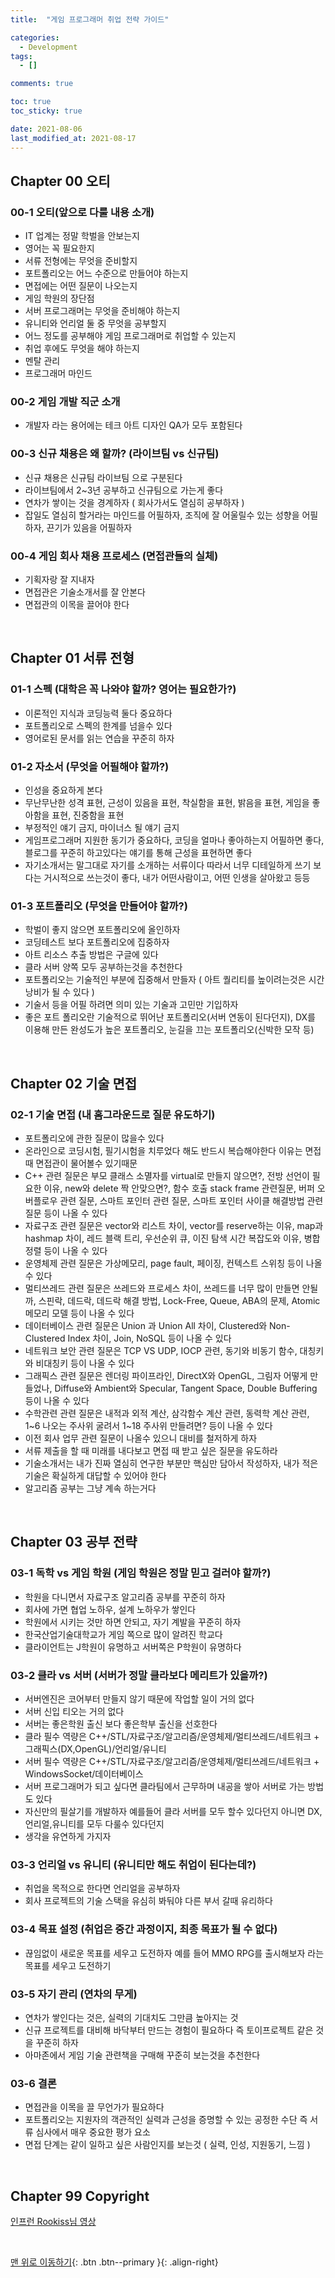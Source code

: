 ```yaml
---
title:  "게임 프로그래머 취업 전략 가이드" 

categories:
  - Development
tags:
  - []

comments: true

toc: true
toc_sticky: true

date: 2021-08-06
last_modified_at: 2021-08-17
---
```


## Chapter 00 오티

### 00-1 오티(앞으로 다룰 내용 소개)
- IT 업계는 정말 학벌을 안보는지
- 영어는 꼭 필요한지
- 서류 전형에는 무엇을 준비할지
- 포트폴리오는 어느 수준으로 만들어야 하는지
- 면접에는 어떤 질문이 나오는지
- 게임 학원의 장단점
- 서버 프로그래머는 무엇을 준비해야 하는지
- 유니티와 언리얼 둘 중 무엇을 공부할지
- 어느 정도를 공부해야 게임 프로그래머로 취업할 수 있는지
- 취업 후에도 무엇을 해야 하는지
- 멘탈 관리
- 프로그래머 마인드

### 00-2 게임 개발 직군 소개
- 개발자 라는 용어에는 테크 아트 디자인 QA가 모두 포함된다

### 00-3 신규 채용은 왜 할까? (라이브팀 vs 신규팀)
- 신규 채용은 신규팀 라이브팀 으로 구분된다
- 라이브팀에서 2~3년 공부하고 신규팀으로 가는게 좋다
- 연차가 쌓이는 것을 경계하자 ( 회사가서도 열심히 공부하자 )
- 잡일도 열심히 할거라는 마인드를 어필하자, 조직에 잘 어울릴수 있는 성향을 어필하자, 끈기가 있음을 어필하자

### 00-4 게임 회사 채용 프로세스 (면접관들의 실체)
- 기획자랑 잘 지내자
- 면접관은 기술소개서를 잘 안본다
- 면접관의 이목을 끌어야 한다

<br>

## Chapter 01 서류 전형

### 01-1 스펙 (대학은 꼭 나와야 할까? 영어는 필요한가?)
- 이론적인 지식과 코딩능력 둘다 중요하다
- 포트폴리오로 스펙의 한계를 넘을수 있다
- 영어로된 문서를 읽는 연습을 꾸준히 하자

### 01-2 자소서 (무엇을 어필해야 할까?)
- 인성을 중요하게 본다
- 무난무난한 성격 표현, 근성이 있음을 표현, 착실함을 표현, 밝음을 표현, 게임을 좋아함을 표현, 진중함을 표현
- 부정적인 얘기 금지, 마이너스 될 얘기 금지
- 게임프로그래머 지원한 동기가 중요하다, 코딩을 얼마나 좋아하는지 어필하면 좋다, 블로그를 꾸준히 하고있다는 얘기를 통해 근성을 표현하면 좋다
- 자기소개서는 말그대로 자기를 소개하는 서류이다 따라서 너무 디테일하게 쓰기 보다는 거시적으로 쓰는것이 좋다, 내가 어떤사람이고, 어떤 인생을 살아왔고 등등

### 01-3 포트폴리오 (무엇을 만들어야 할까?)
- 학벌이 좋지 않으면 포트폴리오에 올인하자
- 코딩테스트 보다 포트폴리오에 집중하자
- 아트 리소스 추출 방법은 구글에 있다
- 클라 서버 양쪽 모두 공부하는것을 추천한다
- 포트폴리오는 기술적인 부분에 집중해서 만들자 ( 아트 퀄리티를 높이려는것은 시간낭비가 될 수 있다 )
- 기술서 등을 어필 하려면 의미 있는 기술과 고민만 기입하자
- 좋은 포트 폴리오란 기술적으로 뛰어난 포트폴리오(서버 연동이 된다던지), DX를 이용해 만든 완성도가 높은 포트폴리오, 눈길을 끄는 포트폴리오(신박한 모작 등)

<br>

## Chapter 02 기술 면접

### 02-1 기술 면접 (내 홈그라운드로 질문 유도하기)
- 포트폴리오에 관한 질문이 많을수 있다
- 온라인으로 코딩시험, 필기시험을 치루었다 해도 반드시 복습해야한다 이유는 면접때 면접관이 물어볼수 있기때문
- C++ 관련 질문은 부모 클래스 소멸자를 virtual로 만들지 않으면?, 전방 선언이 필요한 이유, new와 delete 짝 안맞으면?, 함수 호출 stack frame 관련질문, 버퍼 오버플로우 관련 질문, 스마트 포인터 관련 질문, 스마트 포인터 사이클 해결방법 관련 질문 등이 나올 수 있다
- 자료구조 관련 질문은 vector와 리스트 차이, vector를 reserve하는 이유, map과 hashmap 차이, 레드 블랙 트리, 우선순위 큐, 이진 탐색 시간 복잡도와 이유, 병합 정렬 등이 나올 수 있다
- 운영체제 관련 질문은 가상메모리, page fault, 페이징, 컨텍스트 스위칭 등이 나올 수 있다
- 멀티쓰레드 관련 질문은 쓰레드와 프로세스 차이, 쓰레드를 너무 많이 만들면 안될까, 스핀락, 데드락, 데드락 해결 방법, Lock-Free, Queue, ABA의 문제, Atomic 메모리 모델 등이 나올 수 있다
- 데이터베이스 관련 질문은 Union 과 Union All 차이, Clustered와 Non-Clustered Index 차이, Join, NoSQL 등이 나올 수 있다
- 네트워크 보안 관련 질문은 TCP VS UDP, IOCP 관련, 동기와 비동기 함수, 대칭키와 비대칭키 등이 나올 수 있다
- 그래픽스 관련 질문은 렌더링 파이프라인, DirectX와 OpenGL, 그림자 어떻게 만들었나, Diffuse와 Ambient와 Specular, Tangent Space, Double Buffering 등이 나올 수 있다
- 수학관련 관련 질문은 내적과 외적 계산, 삼각함수 계산 관련, 동력학 계산 관련, 1~6 나오는 주사위 굴려서 1~18 주사위 만들려면? 등이 나올 수 있다
- 이전 회사 업무 관련 질문이 나올수 있으니 대비를 철저하게 하자
- 서류 제출을 할 때 미래를 내다보고 면접 때 받고 싶은 질문을 유도하라
- 기술소개서는 내가 진짜 열심히 연구한 부분만 핵심만 담아서 작성하자, 내가 적은 기술은 확실하게 대답할 수 있어야 한다
- 알고리즘 공부는 그냥 계속 하는거다

<br>

## Chapter 03 공부 전략

### 03-1 독학 vs 게임 학원 (게임 학원은 정말 믿고 걸러야 할까?)
- 학원을 다니면서 자료구조 알고리즘 공부를 꾸준히 하자
- 회사에 가면 협업 노하우, 설계 노하우가 쌓인다
- 학원에서 시키는 것만 하면 안되고, 자기 계발을 꾸준히 하자
- 한국산업기술대학교가 게임 쪽으로 많이 알려진 학교다
- 클라이언트는 J학원이 유명하고 서버쪽은 P학원이 유명하다

### 03-2 클라 vs 서버 (서버가 정말 클라보다 메리트가 있을까?)
- 서버엔진은 코어부터 만들지 않기 때문에 작업할 일이 거의 없다
- 서버 신입 티오는 거의 없다
- 서버는 좋은학원 출신 보다 좋은학부 출신을 선호한다
- 클라 필수 역량은 C++/STL/자료구조/알고리즘/운영체제/멀티쓰레드/네트워크 + 그래픽스(DX,OpenGL)/언리얼/유니티
- 서버 필수 역량은 C++/STL/자료구조/알고리즘/운영체제/멀티쓰레드/네트워크 + WindowsSocket/데이터베이스
- 서버 프로그래머가 되고 싶다면 클라팀에서 근무하며 내공을 쌓아 서버로 가는 방법도 있다
- 자신만의 필살기를 개발하자 예를들어 클라 서버를 모두 할수 있다던지 아니면 DX,언리얼,유니티를 모두 다룰수 있다던지
- 생각을 유연하게 가지자

### 03-3 언리얼 vs 유니티 (유니티만 해도 취업이 된다는데?)
- 취업을 목적으로 한다면 언리얼을 공부하자
- 회사 프로젝트의 기술 스택을 유심히 봐둬야 다른 부서 갈때 유리하다

### 03-4 목표 설정 (취업은 중간 과정이지, 최종 목표가 될 수 없다)
- 끊임없이 새로운 목표를 세우고 도전하자 예를 들어 MMO RPG를 출시해보자 라는 목표를 세우고 도전하기

### 03-5 자기 관리 (연차의 무게)
- 연차가 쌓인다는 것은, 실력의 기대치도 그만큼 높아지는 것
- 신규 프로젝트를 대비해 바닥부터 만드는 경험이 필요하다 즉 토이프로젝트 같은 것을 꾸준히 하자
- 아마존에서 게임 기술 관련책을 구매해 꾸준히 보는것을 추천한다

### 03-6 결론
- 면접관을 이목을 끌 무언가가 필요하다
- 포트폴리오는 지원자의 객관적인 실력과 근성을 증명할 수 있는 공정한 수단 즉 서류 심사에서 매우 중요한 평가 요소
- 면접 단계는 같이 일하고 싶은 사람인지를 보는것 ( 실력, 인성, 지원동기, 느낌 )

<br>

## Chapter 99 Copyright

[ 인프런 Rookiss님 영상 ](https://www.inflearn.com/users/@rookiss/)

<br>

[맨 위로 이동하기](#){: .btn .btn--primary }{: .align-right}